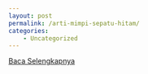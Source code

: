 ```yaml
---
layout: post
permalink: /arti-mimpi-sepatu-hitam/
categories:
    - Uncategorized
---
```


[Baca Selengkapnya](/09)
